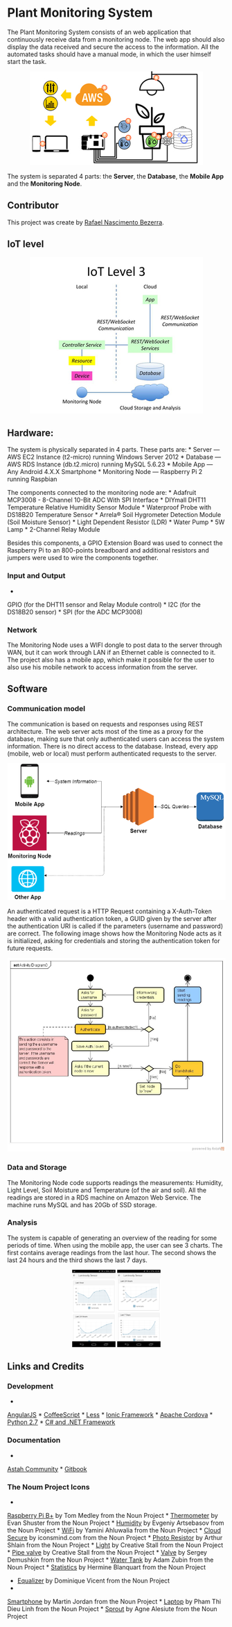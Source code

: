 # Plant Monitoring System

The Plant Monitoring System consists of an web application that continuously receive data from a monitoring node. The web app should also display the data received and secure the access to the information. All the automated tasks should have a manual mode, in which the user himself start the task.


<div style="text-align:center"><img src ="https://github.com/rafaelbezerra-dev/PlantMonitoringSystem/blob/master/doc/project.min.jpg" /></div>

The system is separated 4 parts: the **Server**, the **Database**, the **Mobile App** and the **Monitoring Node**.

## Contributor
This project was create by [Rafael Nascimento Bezerra](https://github.com/rafaelbezerra-dev).

## IoT level
<div style="text-align:center"><img src ="https://github.com/rafaelbezerra-dev/PlantMonitoringSystem/blob/master/doc/iot_level.min.jpg" /></div>

## Hardware: 

The system is physically separated in 4 parts. These parts are:
* 
Server ― AWS EC2 Instance (t2-micro) running Windows Server 2012
* 
Database ― AWS RDS Instance (db.t2.micro) running MySQL 5.6.23
* 
Mobile App ― Any Android 4.X.X Smartphone
* 
Monitoring Node ― Raspberry Pi 2 running Raspbian

The components connected to the monitoring node are:
* 
Adafruit MCP3008 - 8-Channel 10-Bit ADC With SPI Interface
* 
DIYmall DHT11 Temperature Relative Humidity Sensor Module
* 
Waterproof Probe with DS18B20 Temperature Sensor
* 
Arrela® Soil Hygrometer Detection Module (Soil Moisture Sensor)
* 
Light Dependent Resistor (LDR)
* 
Water Pump
* 
5W Lamp
* 
2-Channel Relay Module

Besides this components, a GPIO Extension Board was used to connect the Raspberry Pi to an 800-points breadboard and additional resistors and jumpers were used to wire the components together.

### Input and Output
* 
GPIO (for the DHT11 sensor and Relay Module control)
* 
I2C (for the DS18B20 sensor)
* 
SPI (for the ADC MCP3008)

### Network
The Monitoring Node uses a WIFI dongle to post data to the server through WAN, but it can work through LAN if an Ethernet cable is connected to it. The project also has a mobile app, which make it possible for the user to also use his mobile network to access information from the server.

## Software

### Communication model
The communication is based on requests and responses using REST architecture. The web server acts most of the time as a proxy for the database, making sure that only authenticated users can access the system information. There is no direct access to the database. Instead, every app (mobile, web or local) must perform authenticated requests to the server.

<div style="text-align:center"><img src ="https://github.com/rafaelbezerra-dev/PlantMonitoringSystem/blob/master/doc/server_communication.png" /></div>


An authenticated request is a HTTP Request containing a X-Auth-Token header with a valid authentication token, a GUID given by the server after the authentication URI is called if the parameters (username and password) are correct. The following image shows how the Monitoring Node acts as it is initialized, asking for credentials and storing the authentication token for future requests.

<div style="text-align:center"><img src ="https://github.com/rafaelbezerra-dev/PlantMonitoringSystem/blob/master/doc/activity_diagram.jpg" /></div>


### Data and Storage
The Monitoring Node code supports readings the measurements: Humidity, Light Level, Soil Moisture and Temperature (of the air and soil). All the readings are stored in a RDS machine on Amazon Web Service. The machine runs MySQL and has 20Gb of SSD storage.

### Analysis
The system is capable of generating an overview of the reading for some periods of time. When using the mobile app, the user can see 3 charts. The first contains average readings from the last hour. The second shows the last 24 hours and the third shows the last 7 days.


<div style="text-align:center">
<img src="https://github.com/rafaelbezerra-dev/PlantMonitoringSystem/blob/master/doc/charts_screenshot_2.png" width="100" />
<img src="https://github.com/rafaelbezerra-dev/PlantMonitoringSystem/blob/master/doc/charts_screenshot_1.png" width="100" />
</div>


## Links and Credits 

### Development
* 
[AngularJS](https://angularjs.org/)
* 
[CoffeeScript](http://coffeescript.org/)
* 
[Less](http://lesscss.org/)
* 
[Ionic Framework](http://ionicframework.com/)
* 
[Apache Cordova](https://cordova.apache.org/)
* 
[Python 2.7](https://www.python.org/download/releases/2.7/)
* 
[C# and .NET Framework](https://msdn.microsoft.com/pt-br/library/z1zx9t92.aspx)

### Documentation
* 
[Astah Community](http://astah.net/editions/community)
* 
[Gitbook](https://www.gitbook.com/)

### The Noum Project Icons
* 
[Raspberry Pi B+](https://thenounproject.com/fredley/collection/raspberry-pi/?oq=raspberry&cidx=0&i=139697) by Tom Medley from the Noun Project
* 
[Thermometer](https://thenounproject.com/search/?q=temperature&i=100988) by Evan Shuster from the Noun Project
* 
[Humidity](https://thenounproject.com/search/?q=Humidity&i=102422) by Evgeniy Artsebasov from the Noun Project
* 
[WiFi](https://thenounproject.com/search/?q=signal&i=117221) by Yamini Ahluwalia from the Noun Project
* 
[Cloud Secure](https://thenounproject.com/imicons/collection/cloud/?oq=cloud&cidx=0&i=68230) by iconsmind.com from the Noun Project
* 
[Photo Resistor](https://thenounproject.com/search/?q=resistor&i=120881) by Arthur Shlain from the Noun Project
* 
[Light](https://thenounproject.com/search/?q=led+light&i=115381) by Creative Stall from the Noun Project
* 
[Pipe valve](https://thenounproject.com/search/?q=water+pipe&i=175810) by Creative Stall from the Noun Project
* 
[Valve](https://thenounproject.com/search/?q=water+supply&i=119129) by Sergey Demushkin from the Noun Project
* 
[Water Tank](https://thenounproject.com/search/?q=water+reservoir&i=173863) by Adam Zubin from the Noun Project
* 
[Statistics](https://thenounproject.com/search/?q=statistics&i=155834) by Hermine Blanquart from the Noun Project
* [Equalizer](https://thenounproject.com/search/?q=equalizer&i=146796) by Dominique Vicent from the Noun Project
* 
[Smartphone](https://thenounproject.com/search/?q=cell+phone&i=32550) by Martin Jordan from the Noun Project
* 
[Laptop](https://thenounproject.com/search/?q=pc&i=25782) by Pham Thi Dieu Linh from the Noun Project
* 
[Sprout](https://thenounproject.com/search/?q=plant&i=145902) by Agne Alesiute from the Noun Project


